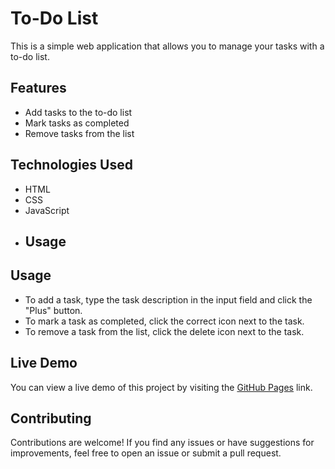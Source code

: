 # To-Do List

This is a simple web application that allows you to manage your tasks with a to-do list.

## Features

- Add tasks to the to-do list
- Mark tasks as completed
- Remove tasks from the list

## Technologies Used

- HTML
- CSS
- JavaScript
- ## Usage

## Usage

- To add a task, type the task description in the input field and click the "Plus" button.
- To mark a task as completed, click the correct icon next to the task.
- To remove a task from the list, click the delete icon next to the task.

## Live Demo

You can view a live demo of this project by visiting the [GitHub Pages]([https://your-username.github.io/to-do-list/](https://muhammad-1956.github.io/ToDoList/toDoList.html)) link.

## Contributing

Contributions are welcome! If you find any issues or have suggestions for improvements, feel free to open an issue or submit a pull request.
